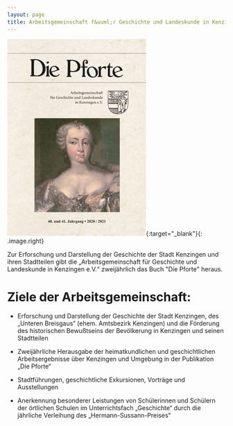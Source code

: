```yaml
---
layout: page
title: Arbeitsgemeinschaft f&uuml;r Geschichte und Landeskunde in Kenzingen e.V.
---
```




[!["Die Pforte"](assets/images/pforte-2020-2021.jpg)](http://dl.ub.uni-freiburg.de/diglit/pforte){:target="_blank"}{: .image.right}

Zur Erforschung und Darstellung der Geschichte der Stadt Kenzingen und
ihren Stadtteilen gibt die „Arbeitsgemeinschaft für Geschichte und
Landeskunde in Kenzingen e.V.“ zweijährlich das Buch "Die Pforte"
heraus.

# Ziele der Arbeitsgemeinschaft:

-   Erforschung und Darstellung der Geschichte der Stadt Kenzingen, des
    „Unteren Breisgaus“ (ehem. Amtsbezirk Kenzingen) und die Förderung
    des historischen Bewußtseins der Bevölkerung in Kenzingen und seinen
    Stadtteilen

-   Zweijährliche Herausgabe der heimatkundlichen und geschichtlichen
    Arbeitsergebnisse über Kenzingen und Umgebung in der Publikation
    „Die Pforte“

-   Stadtführungen, geschichtliche Exkursionen, Vorträge und
    Ausstellungen

-   Anerkennung besonderer Leistungen von Schülerinnen und Schülern der
    örtlichen Schulen im Unterrichtsfach „Geschichte“ durch die
    jährliche Verleihung des „Hermann-Sussann-Preises“
